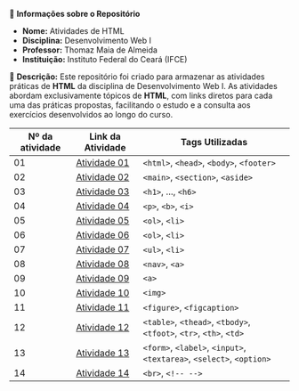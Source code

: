 📌 **Informações sobre o Repositório**

- **Nome:** Atividades de HTML
- **Disciplina:** Desenvolvimento Web I
- **Professor:** Thomaz Maia de Almeida
- **Instituição:** Instituto Federal do Ceará (IFCE)

📝 **Descrição:** Este repositório foi criado para armazenar as atividades práticas de **HTML** da disciplina de Desenvolvimento Web I. As atividades abordam exclusivamente tópicos de **HTML**, com links diretos para cada uma das práticas propostas, facilitando o estudo e a consulta aos exercícios desenvolvidos ao longo do curso.

| Nº da atividade | Link da Atividade                                                                                              | Tags Utilizadas                                       |
| --------------- | -------------------------------------------------------------------------------------------------------------- | ----------------------------------------------------- |
| 01              | [Atividade 01](https://github.com/Fcisraelalves/Atividades-WEB-I---HTML/blob/main/atividade1.html)             | `<html>`, `<head>`, `<body>`, `<footer>`              |
| 02              | [Atividade 02](https://github.com/Fcisraelalves/Atividades-WEB-I---HTML/blob/main/atividade2.html)             | `<main>`, `<section>`, `<aside>`                      |
| 03              | [Atividade 03](https://github.com/Fcisraelalves/Atividades-WEB-I---HTML/blob/main/atividade3.html)             | `<h1>`, ..., `<h6>`                                   |
| 04              | [Atividade 04](https://github.com/Fcisraelalves/Atividades-WEB-I---HTML/blob/main/atividade4.html)             | `<p>`, `<b>`, `<i>`                                   |
| 05              | [Atividade 05](https://github.com/Fcisraelalves/Atividades-WEB-I---HTML/blob/main/atividade5.html)             | `<ol>`, `<li>`                                        |
| 06              | [Atividade 06](https://github.com/Fcisraelalves/Atividades-WEB-I---HTML/blob/main/atividade6.html)             | `<ol>`, `<li>`                                        |
| 07              | [Atividade 07](https://github.com/Fcisraelalves/Atividades-WEB-I---HTML/blob/main/atividade7.html)             | `<ul>`, `<li>`                                        |
| 08              | [Atividade 08](https://github.com/Fcisraelalves/Atividades-WEB-I---HTML/blob/main/atividade8.html)             | `<nav>`, `<a>`                                        |
| 09              | [Atividade 09](https://github.com/Fcisraelalves/Atividades-WEB-I---HTML/blob/main/atividade9.html)             | `<a>`                                                 |
| 10              | [Atividade 10](https://github.com/Fcisraelalves/Atividades-WEB-I---HTML/blob/main/atividade10.html)            | `<img>`                                               |
| 11              | [Atividade 11](https://github.com/Fcisraelalves/Atividades-WEB-I---HTML/blob/main/atividade11.html)            | `<figure>`, `<figcaption>`                            |
| 12              | [Atividade 12](https://github.com/Fcisraelalves/Atividades-WEB-I---HTML/blob/main/atividade12.html)            | `<table>`, `<thead>`, `<tbody>`, `<tfoot>`, `<tr>`, `<th>`, `<td>` |
| 13              | [Atividade 13](https://github.com/Fcisraelalves/Atividades-WEB-I---HTML/blob/main/atividade13.html)            | `<form>`, `<label>`, `<input>`, `<textarea>`, `<select>`, `<option>` |
| 14              | [Atividade 14](https://github.com/Fcisraelalves/Atividades-WEB-I---HTML/blob/main/atividade14.html)            | `<br>`, `<!-- -->`                                    |
